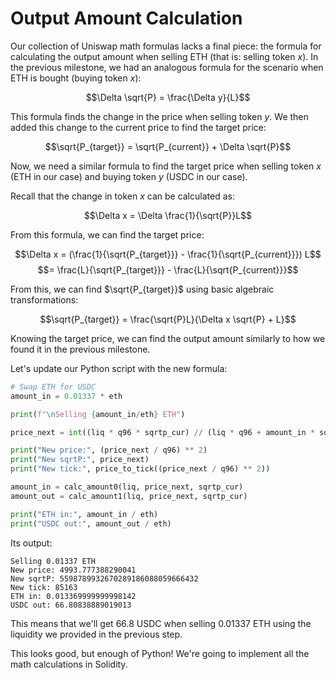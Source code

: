 # Output Amount Calculation

Our collection of Uniswap math formulas lacks a final piece: the formula for calculating the output amount when selling ETH (that is: selling token $x$). In the previous milestone, we had an analogous formula for the scenario when ETH is bought (buying token $x$):

$$\Delta \sqrt{P} = \frac{\Delta y}{L}$$

This formula finds the change in the price when selling token $y$. We then added this change to the current price to find the target price:

$$\sqrt{P_{target}} = \sqrt{P_{current}} + \Delta \sqrt{P}$$

Now, we need a similar formula to find the target price when selling token $x$ (ETH in our case) and buying token $y$ (USDC in our case).

Recall that the change in token $x$ can be calculated as:

$$\Delta x = \Delta \frac{1}{\sqrt{P}}L$$

From this formula, we can find the target price:

$$\Delta x = (\frac{1}{\sqrt{P_{target}}} - \frac{1}{\sqrt{P_{current}}}) L$$
$$= \frac{L}{\sqrt{P_{target}}} - \frac{L}{\sqrt{P_{current}}}$$

From this, we can find $\sqrt{P_{target}}$ using basic algebraic transformations:

$$\sqrt{P_{target}} = \frac{\sqrt{P}L}{\Delta x \sqrt{P} + L}$$

Knowing the target price, we can find the output amount similarly to how we found it in the previous milestone.

Let's update our Python script with the new formula:
```python
# Swap ETH for USDC
amount_in = 0.01337 * eth

print(f"\nSelling {amount_in/eth} ETH")

price_next = int((liq * q96 * sqrtp_cur) // (liq * q96 + amount_in * sqrtp_cur))

print("New price:", (price_next / q96) ** 2)
print("New sqrtP:", price_next)
print("New tick:", price_to_tick((price_next / q96) ** 2))

amount_in = calc_amount0(liq, price_next, sqrtp_cur)
amount_out = calc_amount1(liq, price_next, sqrtp_cur)

print("ETH in:", amount_in / eth)
print("USDC out:", amount_out / eth)
```

Its output:
```shell
Selling 0.01337 ETH
New price: 4993.777388290041
New sqrtP: 5598789932670289186088059666432
New tick: 85163
ETH in: 0.013369999999998142
USDC out: 66.80838889019013
```

This means that we'll get 66.8 USDC when selling 0.01337 ETH using the liquidity we provided in the previous step.

This looks good, but enough of Python! We're going to implement all the math calculations in Solidity.